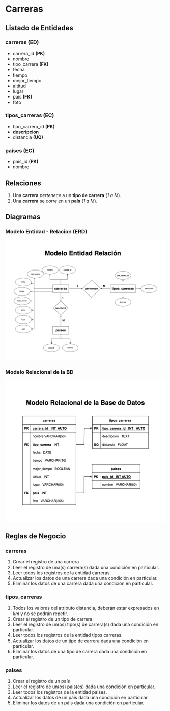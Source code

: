 # Carreras

## Listado de Entidades

### carreras **(ED)**

- carrera_id **(PK)**
- nombre
- tipo_carrera **(FK)**
- fecha
- tiempo
- mejor_tiempo
- altitud
- lugar
- pais **(FK)**
- foto

### tipos_carreras **(EC)**

- tipo_carrera_id **(PK)**
- **descripcion**
- distancia **(UQ)**

### paises **(EC)**

- pais_id **(PK)**
- nombre

## Relaciones

1. Una **carrera** _pertenece_ a un **tipo de carrera** (_1 a M_).
1. Una **carrera** se _corre_ en un **país** (_1 a M_).

## Diagramas

### Modelo Entidad - Relacion (ERD)

![Modelo Entidad - Reación](./Carreras_ModeloE-R.png)

### Modelo Relacional de la BD

![Modelo Relacional de la BD](./Carreras_ModeloRelacionalBD.png)

## Reglas de Negocio

### carreras

1. Crear el registro de una carrera
1. Leer el registro de una(s) carrera(s) dada una condición en particular.
1. Leer todos los registros de la entidad carreras.
1. Actualizar los datos de una carrera dada una condición en particular.
1. Eliminar los datos de una carrera dada una condición en particular.

### tipos_carreras

1. Todos los valores del atributo distancia, deberán estar expresados en _km_ y no se podrán repetir.
1. Crear el registro de un tipo de carrera
1. Leer el registro de un(os) tipo(s) de carrera(s) dada una condición en particular.
1. Leer todos los registros de la entidad tipos carreras.
1. Actualizar los datos de un tipo de carrera dada una condición en particular.
1. Eliminar los datos de una tipo de carrera dada una condición en particular.

### paises

1. Crear el registro de un país
1. Leer el registro de un(os) pais(es) dada una condición en particular.
1. Leer todos los registros de la entidad paises.
1. Actualizar los datos de un país dada una condición en particular.
1. Eliminar los datos de un páis dada una condición en particular.
